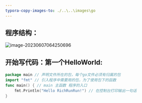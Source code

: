 ```yaml
---
typora-copy-images-to: ./..\..\images\go
---
```


## 程序结构：

![image-20230607064250696](..\..\images\go\image-20230607064250696.png)

## 开始写代码：第一个HelloWorld:

```go
package main // 声明文件所在的包，每个go文件必须有归属的包
import "fmt" // 引入程序中需要用的包，为了使用包下的函数
func main() { // main 主函数 程序的入口
	fmt.Println("Hello RichRunRun!") // 在控制台打印输出一句话
}
```



